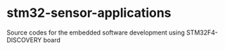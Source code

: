 # stm32-sensor-applications
Source codes for the embedded software development using STM32F4-DISCOVERY board
